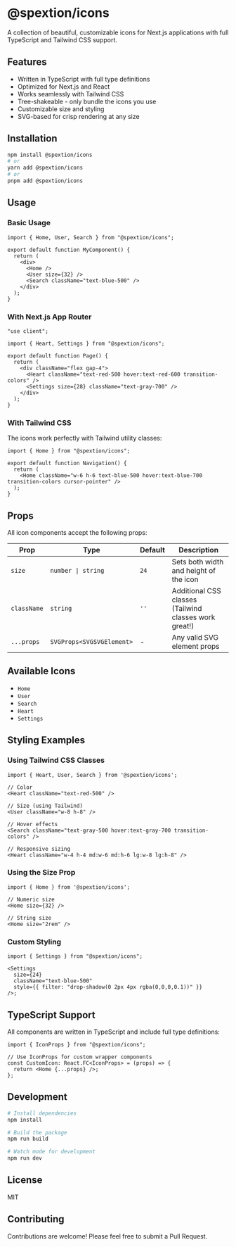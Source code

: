 # @spextion/icons

A collection of beautiful, customizable icons for Next.js applications with full TypeScript and Tailwind CSS support.

## Features

- Written in TypeScript with full type definitions
- Optimized for Next.js and React
- Works seamlessly with Tailwind CSS
- Tree-shakeable - only bundle the icons you use
- Customizable size and styling
- SVG-based for crisp rendering at any size

## Installation

```bash
npm install @spextion/icons
# or
yarn add @spextion/icons
# or
pnpm add @spextion/icons
```

## Usage

### Basic Usage

```tsx
import { Home, User, Search } from "@spextion/icons";

export default function MyComponent() {
  return (
    <div>
      <Home />
      <User size={32} />
      <Search className="text-blue-500" />
    </div>
  );
}
```

### With Next.js App Router

```tsx
"use client";

import { Heart, Settings } from "@spextion/icons";

export default function Page() {
  return (
    <div className="flex gap-4">
      <Heart className="text-red-500 hover:text-red-600 transition-colors" />
      <Settings size={28} className="text-gray-700" />
    </div>
  );
}
```

### With Tailwind CSS

The icons work perfectly with Tailwind utility classes:

```tsx
import { Home } from "@spextion/icons";

export default function Navigation() {
  return (
    <Home className="w-6 h-6 text-blue-500 hover:text-blue-700 transition-colors cursor-pointer" />
  );
}
```

## Props

All icon components accept the following props:

| Prop        | Type                      | Default | Description                                           |
| ----------- | ------------------------- | ------- | ----------------------------------------------------- |
| `size`      | `number \| string`        | `24`    | Sets both width and height of the icon                |
| `className` | `string`                  | `''`    | Additional CSS classes (Tailwind classes work great!) |
| `...props`  | `SVGProps<SVGSVGElement>` | -       | Any valid SVG element props                           |

## Available Icons

- `Home`
- `User`
- `Search`
- `Heart`
- `Settings`

## Styling Examples

### Using Tailwind CSS Classes

```tsx
import { Heart, User, Search } from '@spextion/icons';

// Color
<Heart className="text-red-500" />

// Size (using Tailwind)
<User className="w-8 h-8" />

// Hover effects
<Search className="text-gray-500 hover:text-gray-700 transition-colors" />

// Responsive sizing
<Heart className="w-4 h-4 md:w-6 md:h-6 lg:w-8 lg:h-8" />
```

### Using the Size Prop

```tsx
import { Home } from '@spextion/icons';

// Numeric size
<Home size={32} />

// String size
<Home size="2rem" />
```

### Custom Styling

```tsx
import { Settings } from "@spextion/icons";

<Settings
  size={24}
  className="text-blue-500"
  style={{ filter: "drop-shadow(0 2px 4px rgba(0,0,0,0.1))" }}
/>;
```

## TypeScript Support

All components are written in TypeScript and include full type definitions:

```tsx
import { IconProps } from "@spextion/icons";

// Use IconProps for custom wrapper components
const CustomIcon: React.FC<IconProps> = (props) => {
  return <Home {...props} />;
};
```

## Development

```bash
# Install dependencies
npm install

# Build the package
npm run build

# Watch mode for development
npm run dev
```

## License

MIT

## Contributing

Contributions are welcome! Please feel free to submit a Pull Request.
